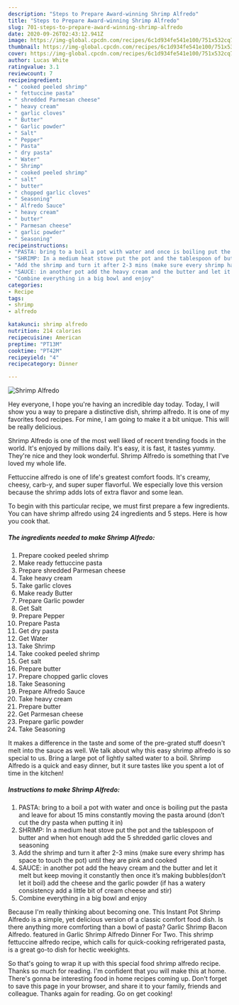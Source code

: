 ```yaml
---
description: "Steps to Prepare Award-winning Shrimp Alfredo"
title: "Steps to Prepare Award-winning Shrimp Alfredo"
slug: 701-steps-to-prepare-award-winning-shrimp-alfredo
date: 2020-09-26T02:43:12.941Z
image: https://img-global.cpcdn.com/recipes/6c1d934fe541e100/751x532cq70/shrimp-alfredo-recipe-main-photo.jpg
thumbnail: https://img-global.cpcdn.com/recipes/6c1d934fe541e100/751x532cq70/shrimp-alfredo-recipe-main-photo.jpg
cover: https://img-global.cpcdn.com/recipes/6c1d934fe541e100/751x532cq70/shrimp-alfredo-recipe-main-photo.jpg
author: Lucas White
ratingvalue: 3.1
reviewcount: 7
recipeingredient:
- " cooked peeled shrimp"
- " fettuccine pasta"
- " shredded Parmesan cheese"
- " heavy cream"
- " garlic cloves"
- " Butter"
- " Garlic powder"
- " Salt"
- " Pepper"
- " Pasta"
- " dry pasta"
- " Water"
- " Shrimp"
- " cooked peeled shrimp"
- " salt"
- " butter"
- " chopped garlic cloves"
- " Seasoning"
- " Alfredo Sauce"
- " heavy cream"
- " butter"
- " Parmesan cheese"
- " garlic powder"
- " Seasoning"
recipeinstructions:
- "PASTA: bring to a boil a pot with water and once is boiling put the pasta and leave for about 15 mins constantly moving the pasta around (don’t cut the dry pasta when putting it in)"
- "SHRIMP: In a medium heat stove put the pot and the tablespoon of butter and when hot enough add the 5 shredded garlic cloves and seasoning"
- "Add the shrimp and turn it after 2-3 mins (make sure every shrimp has space to touch the pot) until they are pink and cooked"
- "SAUCE: in another pot add the heavy cream and the butter and let it melt but keep moving it constantly then once it’s making bubbles(don’t let it boil) add the cheese and the garlic powder (if has a watery consistency add a little bit of cream cheese and stir)"
- "Combine everything in a big bowl and enjoy"
categories:
- Recipe
tags:
- shrimp
- alfredo

katakunci: shrimp alfredo 
nutrition: 214 calories
recipecuisine: American
preptime: "PT13M"
cooktime: "PT42M"
recipeyield: "4"
recipecategory: Dinner

---
```



![Shrimp Alfredo](https://img-global.cpcdn.com/recipes/6c1d934fe541e100/751x532cq70/shrimp-alfredo-recipe-main-photo.jpg)

Hey everyone, I hope you're having an incredible day today. Today, I will show you a way to prepare a distinctive dish, shrimp alfredo. It is one of my favorites food recipes. For mine, I am going to make it a bit unique. This will be really delicious.

Shrimp Alfredo is one of the most well liked of recent trending foods in the world. It's enjoyed by millions daily. It's easy, it is fast, it tastes yummy. They're nice and they look wonderful. Shrimp Alfredo is something that I've loved my whole life.

Fettuccine alfredo is one of life&#39;s greatest comfort foods. It&#39;s creamy, cheesy, carb-y, and super super flavorful. We especially love this version because the shrimp adds lots of extra flavor and some lean.


To begin with this particular recipe, we must first prepare a few ingredients. You can have shrimp alfredo using 24 ingredients and 5 steps. Here is how you cook that.

<!--inarticleads1-->

##### The ingredients needed to make Shrimp Alfredo:

1. Prepare  cooked peeled shrimp
1. Make ready  fettuccine pasta
1. Prepare  shredded Parmesan cheese
1. Take  heavy cream
1. Take  garlic cloves
1. Make ready  Butter
1. Prepare  Garlic powder
1. Get  Salt
1. Prepare  Pepper
1. Prepare  Pasta
1. Get  dry pasta
1. Get  Water
1. Take  Shrimp
1. Take  cooked peeled shrimp
1. Get  salt
1. Prepare  butter
1. Prepare  chopped garlic cloves
1. Take  Seasoning
1. Prepare  Alfredo Sauce
1. Take  heavy cream
1. Prepare  butter
1. Get  Parmesan cheese
1. Prepare  garlic powder
1. Take  Seasoning


It makes a difference in the taste and some of the pre-grated stuff doesn&#39;t melt into the sauce as well. We talk about why this easy shrimp alfredo is so special to us. Bring a large pot of lightly salted water to a boil. Shrimp Alfredo is a quick and easy dinner, but it sure tastes like you spent a lot of time in the kitchen! 

<!--inarticleads2-->

##### Instructions to make Shrimp Alfredo:

1. PASTA: bring to a boil a pot with water and once is boiling put the pasta and leave for about 15 mins constantly moving the pasta around (don’t cut the dry pasta when putting it in)
1. SHRIMP: In a medium heat stove put the pot and the tablespoon of butter and when hot enough add the 5 shredded garlic cloves and seasoning
1. Add the shrimp and turn it after 2-3 mins (make sure every shrimp has space to touch the pot) until they are pink and cooked
1. SAUCE: in another pot add the heavy cream and the butter and let it melt but keep moving it constantly then once it’s making bubbles(don’t let it boil) add the cheese and the garlic powder (if has a watery consistency add a little bit of cream cheese and stir)
1. Combine everything in a big bowl and enjoy


Because I&#39;m really thinking about becoming one. This Instant Pot Shrimp Alfredo is a simple, yet delicious version of a classic comfort food dish. Is there anything more comforting than a bowl of pasta? Garlic Shrimp Bacon Alfredo. featured in Garlic Shrimp Alfredo Dinner For Two. This shrimp fettuccine alfredo recipe, which calls for quick-cooking refrigerated pasta, is a great go-to dish for hectic weekights. 

So that's going to wrap it up with this special food shrimp alfredo recipe. Thanks so much for reading. I'm confident that you will make this at home. There's gonna be interesting food in home recipes coming up. Don't forget to save this page in your browser, and share it to your family, friends and colleague. Thanks again for reading. Go on get cooking!
